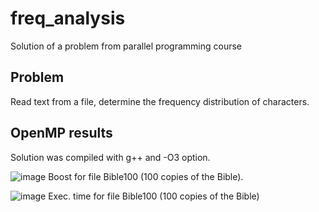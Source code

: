 # freq_analysis
Solution of a problem from parallel programming course

## Problem
Read text from a file, determine the frequency distribution of characters.

## OpenMP results
Solution was compiled with g++ and -O3 option.

![image](https://github.com/dnlsboev/freq_analysis/assets/56260361/b6c4f1b1-117c-4da1-9d18-a43caa4be0cd)
Boost for file Bible100 (100 copies of the Bible).

![image](https://github.com/dnlsboev/freq_analysis/assets/56260361/50ae2894-5623-4556-b422-1ad0c1d4e834)
Exec. time for file Bible100 (100 copies of the Bible)

